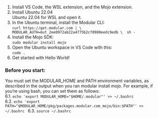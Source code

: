 1. Install VS Code, the WSL extension, and the Mojo extension. </br>
2. Install  <a href="https://apps.microsoft.com/detail/ubuntu-22042-lts/9PN20MSR04DW?hl=en-us&gl=IL" target="_blank"></a>Ubuntu 22.04<br /> Ubuntu 22.04 for WSL and open it. </br>
3. In the Ubuntu terminal, install the Modular CLI:</br>
   ```curl https://get.modular.com | \  MODULAR_AUTH=mut_2ee0972ab22a4775b2cf0980eedc9edb \  sh -```
4. Install the Mojo SDK:</br>
   ```sudo modular install mojo```
5. Open the Ubuntu workspace in VS Code with this:</br>
   ```code .```
6. Get started with Hello World!</br>
### Before you start:
   You must set the MODULAR_HOME and PATH environment variables, as described in the output when you ran modular install mojo. For example, if you’re using bash, you can set them as follows:</br>
  6.1. ```echo 'export MODULAR_HOME="$HOME/.modular"' >> ~/.bashrc```</br>
  6.2. ```echo 'export PATH="$MODULAR_HOME/pkg/packages.modular.com_mojo/bin:$PATH"' >> ~/.bashrc ```
  6.3. ```source ~/.bashrc```
  
